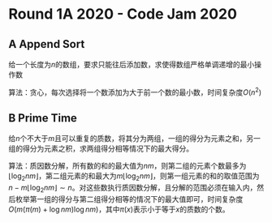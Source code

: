 # Round 1A 2020 - Code Jam 2020

## A Append Sort

给一个长度为$n$的数组，要求只能往后添加数，求使得数组严格单调递增的最小操作数

算法：贪心，每次选择将一个数添加为大于前一个数的最小数，时间复杂度$O(n^2)$

## B Prime Time

给$n$个不大于$m$且可以重复的质数，将其分为两组，一组的得分为元素之和，另一组的得分为元素之积，求两组得分相等情况下的最大得分。

算法：质因数分解，所有数的和的最大值为$nm$，则第二组的元素个数最多为$\lfloor \log_2 nm \rfloor$，第二组元素的和最大为$m \lfloor \log_2 nm \rfloor$，则第一组元素的和的取值范围为$n - m \lfloor \log_2 nm \rfloor \sim n$。对这些数执行质因数分解，且分解的范围必须在输入内，然后枚举第一组的得分与第二组得分相等的情况下的最大值即可，时间复杂度$O(m (\pi(m) + \log nm) \log nm)$，其中$\pi(x)$表示小于等于$x$的质数的个数。
